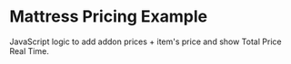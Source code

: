 # Mattress Pricing Example
 JavaScript logic to add addon prices + item's price and show Total Price Real Time.
